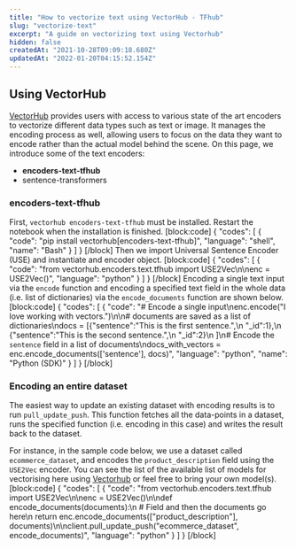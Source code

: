 ```yaml
---
title: "How to vectorize text using VectorHub - TFhub"
slug: "vectorize-text"
excerpt: "A guide on vectorizing text using Vectorhub"
hidden: false
createdAt: "2021-10-28T09:09:18.680Z"
updatedAt: "2022-01-20T04:15:52.154Z"
---
```

## Using VectorHub

[VectorHub](https://github.com/RelevanceAI/vectorhub) provides users with access to various state of the art encoders to vectorize different data types such as text or image. It manages the encoding process as well, allowing users to focus on the data they want to encode rather than the actual model behind the scene.
On this page, we introduce some of the text encoders:
* **encoders-text-tfhub**
* sentence-transformers

### encoders-text-tfhub
First, `vectorhub encoders-text-tfhub` must be installed. Restart the notebook when the installation is finished.
[block:code]
{
  "codes": [
    {
      "code": "pip install vectorhub[encoders-text-tfhub]",
      "language": "shell",
      "name": "Bash"
    }
  ]
}
[/block]
Then we import Universal Sentence Encoder (USE) and instantiate and encoder object.
[block:code]
{
  "codes": [
    {
      "code": "from vectorhub.encoders.text.tfhub import USE2Vec\n\nenc = USE2Vec()",
      "language": "python"
    }
  ]
}
[/block]
Encoding a single text input via the `encode` function and encoding a specified text field in the whole data (i.e. list of dictionaries) via the `encode_documents` function are shown below.
[block:code]
{
  "codes": [
    {
      "code": "# Encode a single input\nenc.encode(\"I love working with vectors.\")\n\n# documents are saved as a list of dictionaries\ndocs = [{\"sentence\":\"This is the first sentence.\",\n         \"_id\":1},\n        {\"sentence\":\"This is the second sentence.\",\n         \"_id\":2}\n        ]\n# Encode the `sentence` field in a list of documents\ndocs_with_vectors = enc.encode_documents(['sentence'], docs)",
      "language": "python",
      "name": "Python (SDK)"
    }
  ]
}
[/block]
### Encoding an entire dataset

The easiest way to update an existing dataset with encoding results is to run `pull_update_push`. This function fetches all the data-points in a dataset, runs the specified function (i.e. encoding in this case) and writes the result back to the dataset.

For instance, in the sample code below, we use a dataset called `ecommerce_dataset`, and encodes the `product_description` field using the `USE2Vec` encoder.
You can see the list of the available list of models for vectorising here using [Vectorhub](https://github.com/RelevanceAI/vectorhub) or feel free to bring your own model(s).
[block:code]
{
  "codes": [
    {
      "code": "from vectorhub.encoders.text.tfhub import USE2Vec\n\nenc = USE2Vec()\n\ndef encode_documents(documents):\n    # Field and then the documents go here\n    return enc.encode_documents([\"product_description\"], documents)\n\nclient.pull_update_push(\"ecommerce_dataset\", encode_documents)",
      "language": "python"
    }
  ]
}
[/block]
